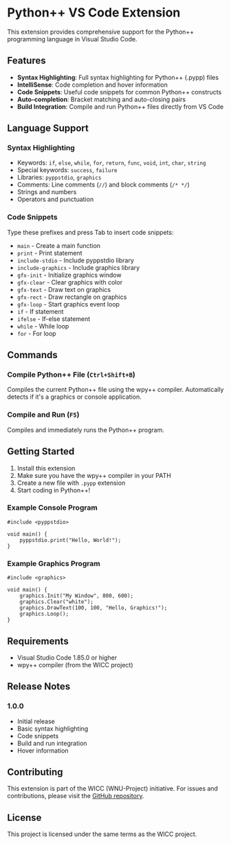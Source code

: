 # Python++ VS Code Extension

This extension provides comprehensive support for the Python++ programming language in Visual Studio Code.

## Features

- **Syntax Highlighting**: Full syntax highlighting for Python++ (.pypp) files
- **IntelliSense**: Code completion and hover information
- **Code Snippets**: Useful code snippets for common Python++ constructs
- **Auto-completion**: Bracket matching and auto-closing pairs
- **Build Integration**: Compile and run Python++ files directly from VS Code

## Language Support

### Syntax Highlighting
- Keywords: `if`, `else`, `while`, `for`, `return`, `func`, `void`, `int`, `char`, `string`
- Special keywords: `success`, `failure`
- Libraries: `pyppstdio`, `graphics`
- Comments: Line comments (`//`) and block comments (`/* */`)
- Strings and numbers
- Operators and punctuation

### Code Snippets

Type these prefixes and press Tab to insert code snippets:

- `main` - Create a main function
- `print` - Print statement
- `include-stdio` - Include pyppstdio library
- `include-graphics` - Include graphics library
- `gfx-init` - Initialize graphics window
- `gfx-clear` - Clear graphics with color
- `gfx-text` - Draw text on graphics
- `gfx-rect` - Draw rectangle on graphics
- `gfx-loop` - Start graphics event loop
- `if` - If statement
- `ifelse` - If-else statement
- `while` - While loop
- `for` - For loop

## Commands

### Compile Python++ File (`Ctrl+Shift+B`)
Compiles the current Python++ file using the wpy++ compiler. Automatically detects if it's a graphics or console application.

### Compile and Run (`F5`)
Compiles and immediately runs the Python++ program.

## Getting Started

1. Install this extension
2. Make sure you have the wpy++ compiler in your PATH
3. Create a new file with `.pypp` extension
4. Start coding in Python++!

### Example Console Program

```python++
#include <pyppstdio>

void main() {
    pyppstdio.print("Hello, World!");
}
```

### Example Graphics Program

```python++
#include <graphics>

void main() {
    graphics.Init("My Window", 800, 600);
    graphics.Clear("white");
    graphics.DrawText(100, 100, "Hello, Graphics!");
    graphics.Loop();
}
```

## Requirements

- Visual Studio Code 1.85.0 or higher
- wpy++ compiler (from the WICC project)

## Release Notes

### 1.0.0
- Initial release
- Basic syntax highlighting
- Code snippets
- Build and run integration
- Hover information

## Contributing

This extension is part of the WICC (WNU-Project) initiative. For issues and contributions, please visit the [GitHub repository](https://github.com/WNU-Project/WICC).

## License

This project is licensed under the same terms as the WICC project.
